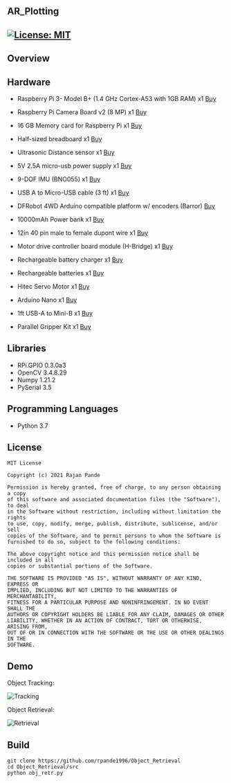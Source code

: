 ## AR_Plotting
[![License: MIT](https://img.shields.io/badge/License-MIT-green.svg)](https://opensource.org/licenses/MIT)
---

## Overview



## Hardware

* Raspberry Pi 3- Model B+ (1.4 GHz Cortex-A53 with 1GB RAM) x1
[Buy](https://www.adafruit.com/product/3775)

* Raspberry Pi Camera Board v2 (8 MP) x1
[Buy](https://www.adafruit.com/product/3099)

* 16 GB Memory card for Raspberry Pi x1
[Buy](https://www.adafruit.com/product/4266)

* Half-sized breadboard x1
[Buy](https://www.adafruit.com/product/64)

* Ultrasonic Distance sensor x1
[Buy](https://www.adafruit.com/product/4007)

* 5V 2.5A micro-usb power supply x1
[Buy](https://www.adafruit.com/product/1995)

* 9-DOF IMU (BNO055) x1
[Buy](https://www.adafruit.com/product/2472)

* USB A to Micro-USB cable (3 ft) x1
[Buy](https://www.adafruit.com/product/592)

* DFRobot 4WD Arduino compatible platform w/ encoders (Barror)
[Buy](https://www.robotshop.com/en/dfrobot-4wd-arduino-platform-encoders.html?utm_source=google&utm_medium=surfaces&utm_campaign=surfaces_across_google_usen&gclid=CjwKCAjw_NX7BRA1EiwA2dpg0tB3INHXEuIw4m0F4IL5-xNskpYiofWkfy6RqS66eA5lRMDNr84NzxoCpCYQAvD_BwE)

* 10000mAh Power bank x1
[Buy](https://www.amazon.com/gp/product/B07G26S5V8)

* 12in 40 pin male to female dupont wire x1
[Buy](https://www.amazon.com/gp/product/B06XRV92ZB)

* Motor drive controller board module (H-Bridge) x1
[Buy](https://www.amazon.com/gp/product/B07C4B3DL4)

* Rechargeable battery charger x1
[Buy](https://www.amazon.com/gp/product/B00IM3P8GS)

* Rechargeable batteries x1
[Buy](https://www.amazon.com/gp/product/B00HZV9WTM)

* Hitec Servo Motor x1
[Buy](https://www.amazon.com/gp/product/B0006O3WVE/ref=ppx_yo_dt_b_asin_title_o00_s00?ie=UTF8&psc=1)

* Arduino Nano x1
[Buy](https://www.amazon.com/Arduino-A000005-ARDUINO-Nano/dp/B0097AU5OU/ref=redir_mobile_desktop?_encoding=UTF8&aaxitk=RSNsxDkXeAsnRpCC1AKKWw&hsa_cr_id=9484023550601)

* 1ft USB-A to Mini-B x1
[Buy](https://www.amazon.com/Antrader-1-Feet-Cable-Mini-B-Length/dp/B07DYFN1ZQ/ref=sr_1_6?keywords=USB%2BA%2FminiB%2B1%2Bfoot&qid=1581267524&sr=8-6&th=1)

* Parallel Gripper Kit x1
[Buy](https://www.servocity.com/parallel-gripper-kit-a)

## Libraries

* RPi.GPIO 0.3.0a3
* OpenCV 3.4.8.29
* Numpy 1.21.2
* PySerial 3.5

## Programming Languages

* Python 3.7

## License 

```
MIT License

Copyright (c) 2021 Rajan Pande

Permission is hereby granted, free of charge, to any person obtaining a copy
of this software and associated documentation files (the "Software"), to deal
in the Software without restriction, including without limitation the rights
to use, copy, modify, merge, publish, distribute, sublicense, and/or sell
copies of the Software, and to permit persons to whom the Software is
furnished to do so, subject to the following conditions:

The above copyright notice and this permission notice shall be included in all
copies or substantial portions of the Software.

THE SOFTWARE IS PROVIDED "AS IS", WITHOUT WARRANTY OF ANY KIND, EXPRESS OR
IMPLIED, INCLUDING BUT NOT LIMITED TO THE WARRANTIES OF MERCHANTABILITY,
FITNESS FOR A PARTICULAR PURPOSE AND NONINFRINGEMENT. IN NO EVENT SHALL THE
AUTHORS OR COPYRIGHT HOLDERS BE LIABLE FOR ANY CLAIM, DAMAGES OR OTHER
LIABILITY, WHETHER IN AN ACTION OF CONTRACT, TORT OR OTHERWISE, ARISING FROM,
OUT OF OR IN CONNECTION WITH THE SOFTWARE OR THE USE OR OTHER DEALINGS IN THE 
SOFTWARE.
```

## Demo

Object Tracking:

![Tracking](media/gif/obj_tr.gif)

Object Retrieval:

![Retrieval](media/gif/obj_retrv.gif)

## Build

```
git clone https://github.com/rpande1996/Object_Retrieval
cd Object_Retrieval/src
python obj_retr.py
```